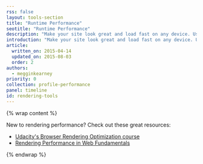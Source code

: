 ```yaml
---
rss: false
layout: tools-section
title: "Runtime Performance"
seotitle: "Runtime Performance"
description: "Make your site look great and load fast on any device. Use tools to identify and fix common problems that occur when the browser renders elements on the page."
introduction: "Make your site look great and load fast on any device. Use tools to identify and fix common problems that occur when the browser renders elements on the page."
article:
  written_on: 2015-04-14
  updated_on: 2015-08-03
  order: 2
authors:
  - megginkearney
priority: 0
collection: profile-performance
panel: timeline
id: rendering-tools
---
```


{% wrap content %}

New to rendering performance? Check out these great resources:

* [Udacity's Browser Rendering Optimization course](https://www.udacity.com/course/browser-rendering-optimization--ud860)
* [Rendering Performance in Web Fundamentals](/web/fundamentals/performance/rendering/)

{% endwrap %}
